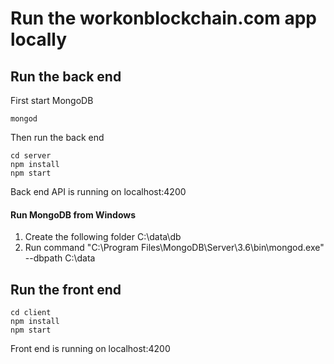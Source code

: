 
# Run the workonblockchain.com app locally
## Run the back end

First start MongoDB
```
mongod
```

Then run the back end
```
cd server
npm install
npm start
```

Back end API is running on localhost:4200

#### Run MongoDB from Windows
1. Create the following folder C:\data\db
2. Run command "C:\Program Files\MongoDB\Server\3.6\bin\mongod.exe" --dbpath C:\data

## Run the front end

```
cd client
npm install
npm start
```

Front end is running on localhost:4200

